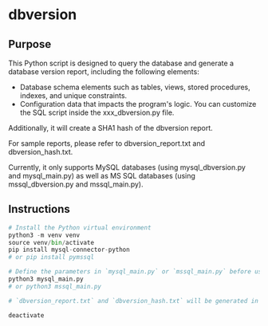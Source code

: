 # dbversion

## Purpose

This Python script is designed to query the database and generate a database version report, including the following elements:

* Database schema elements such as tables, views, stored procedures, indexes, and unique constraints.
* Configuration data that impacts the program's logic. You can customize the SQL script inside the xxx_dbversion.py file.

Additionally, it will create a SHA1 hash of the dbversion report.

For sample reports, please refer to dbversion_report.txt and dbversion_hash.txt.

Currently, it only supports MySQL databases (using mysql_dbversion.py and mysql_main.py) as well as MS SQL databases (using mssql_dbversion.py and mssql_main.py).

 
## Instructions
```python 
# Install the Python virtual environment
python3 -m venv venv
source venv/bin/activate
pip install mysql-connector-python
# or pip install pymssql

# Define the parameters in `mysql_main.py` or `mssql_main.py` before use
python3 mysql_main.py
# or python3 mssql_main.py

# `dbversion_report.txt` and `dbversion_hash.txt` will be generated in the current folder

deactivate
```
 

